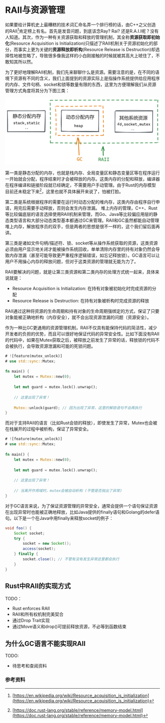 # RAII与资源管理

如果要给计算机史上最糟糕的技术词汇命名弄一个排行榜的话，由C++之父创造的RAII[^1]肯定榜上有名。首先是发音问题，到底该念Ray? Rai? 还是R.A.I.I呢？没有人知道。其次，作为一种有关资源获取和释放的管理机制，其全称**资源获取即初始化**(Resource Acquisition is Initialization)只描述了RAII机制关于资源初始化的部分，而事实上更为关键的**资源释放即析构**(Resource Release is Destruction)却选择性地被忽略了，导致很多像我这样的小白刚接触的时候就被其高大上唬住了，不敢知其所以然。

为了更好地理解RAII机制，我们先来聊聊什么是资源。需要注意的是，在不同的语境下资源有不同的含义，我们上面提到的资源实际上是指操作系统提供给应用程序的内存、文件句柄、socket和锁等数量有限的东西，这里为方便理解我们从资源管理方式角度将其分为下图三类：

![system resources](./img/system_resources.png)

第一类是静态分配的内存，也就是栈内存、全局变量区和静态变量区等在程序运行一开始就会分配，程序结束时才会被释放的内存。这类内存的分配和释放，编译器在程序编译和链接阶段就已经确定，不需要用户手动管理。由于Rust的内存模型目前还未稳定下来[^2]，这里也就不具体展开来说了，怕被打脸。

第二类是系统根据程序的需要在运行时动态分配的堆内存，这类内存由程序自行申请，用完后需要手动释放，否则会发生内存泄漏。
堆上内存的管理，C++、Rust等比较偏底层的语言选择使用RAII机制来管理，而Go、Java等比较偏应用层的静态类型语言和大部分动态类型基本都通过GC来管理。RAII和GC虽然都能自动管理堆上内存，解放程序员的双手，但是两者的思想是很不一样的，这个我们留后面再讲。

第三类是诸如文件句柄/描述符、锁、socket等从操作系统获取的资源，这类资源必须由用户显示地关闭才能被操作系统回收，单单清除内存里的持有对象仍然会导致内存泄漏（甚至可能导致更严重程序逻辑错误，如忘记释放锁）。GC语言可以让用户不用操心内存的释放问题，但对于这类资源的管理就无能为力了。

RAII要解决的问题，就是让第三类资源和第二类内存的处理方式统一起来，具体来说就是：

- Resource Acquisition is Initialization: 在持有对象被初始化时完成资源的分配
- Resource Release is Destruction: 在持有对象被析构时完成资源的释放

RAII通过这种将资源的生命周期和持有对象的生命周期强绑定的方式，保证了只要对象能被正确地析构（内存安全），就不会出现资源泄漏的问题（资源安全）。

作为一种比GC更通用的资源管理机制，RAII不仅具有能保持代码的简洁性，减少开发者的负担的优势，而且可以很好地保证代码的异常安全性。比如下面没有RAII的代码中，如果在Mutex获取之后，被释放之前发生了异常的话，释放锁的代码不会被执行，会导致资源泄漏和可能的死锁问题。

```rust
# ![feature(mutex_unlock)]
# use std::sync::Mutex;

fn main() {
    let mutex = Mutex::new(0); 

    let mut guard = mutex.lock().unwrap();

    // 这里出现了异常！

    Mutex::unlock(guard); // 因为出现了异常，这里的解锁语句不会再执行
}
```

而对于支持RAII的语言（比如Rust会锁的释放），即使发生了异常，Mutex也会被在栈展开的过程中被析构，保证了异常安全。

```rust
# ![feature(mutex_unlock)]
# use std::sync::Mutex;

fn main() {
    let mutex = Mutex::new(0); 

    let mut guard = mutex.lock().unwrap();

    // 这里出现了异常！

    // 当离开作用域时，mutex会被自动析构 (不管是否抛出了异常)
}
```

对于GC语言来说，为了保证资源管理的异常安全，通常会提供一个语句保证资源在出现异常时也能被正确地释放，比如Java提供的finally语句和Golang的defer语句。以下是一个在Java中用finally来释放socket的例子：

```java
void foo() {
    Socket socket;
    try {
        socket = new Socket();
        access(socket);
    } finally {
        socket.close(); // 不管有没有发生异常这里都会执行
    }
}
```

## Rust中RAII的实现方式

TODO：

- Rust enforces RAII
- RAII和所有权机制完美契合
- 通过Drop Trait实现
- 通过Move语义和drop()可提前释放资源，不必等到函数结束

## 为什么GC语言不能实现RAII

TODO:

- 待思考和查阅资料

### 参考资料

[^1]: [https://en.wikipedia.org/wiki/Resource_acquisition_is_initialization](https://en.wikipedia.org/wiki/Resource_acquisition_is_initialization)

[^2]: [https://doc.rust-lang.org/stable/reference/memory-model.html](https://doc.rust-lang.org/stable/reference/memory-model.html)

[^3]: [https://doc.rust-lang.org/rust-by-example/scope/raii.html](https://doc.rust-lang.org/rust-by-example/scope/raii.html)

